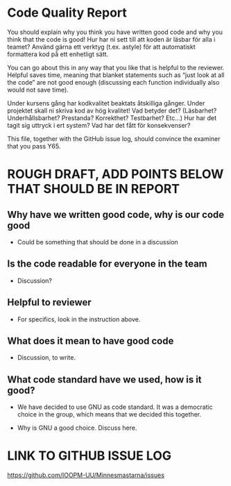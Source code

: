 # Code Quality Report
You should explain why you think you have written good code and why you think that the code is good! 
Hur har ni sett till att koden är läsbar för alla i teamet?
Använd gärna ett verktyg (t.ex. astyle) för att automatiskt formattera kod på ett enhetligt sätt.

You can go about this in any way that you like that is helpful to the reviewer. Helpful saves time, meaning that blanket statements such as “just look at all the code” are not good enough (discussing each function individually also would not save time). 

Under kursens gång har kodkvalitet beaktats åtskilliga gånger. Under projektet skall ni skriva kod av hög kvalitet! Vad betyder det? (Läsbarhet? Underhållsbarhet? Prestanda? Korrekthet? Testbarhet? Etc…) Hur har det tagit sig uttryck i ert system? Vad har det fått för konsekvenser?

This file, together with the GitHub issue log, should convince the examiner that you pass Y65.



# ROUGH DRAFT, ADD POINTS BELOW THAT SHOULD BE IN REPORT

## Why have we written good code, why is our code good
* Could be something that should be done in a discussion


## Is the code readable for everyone in the team
* Discussion?


## Helpful to reviewer
* For specifics, look in the instruction above.


## What does it mean to have good code
* Discussion, to write.


## What code standard have we used, how is it good?
* We have decided to use GNU as code standard. It was a democratic choice in the group, which means that we decided this together.

* Why is GNU a good choice. Discuss here.



# LINK TO GITHUB ISSUE LOG
https://github.com/IOOPM-UU/Minnesmastarna/issues